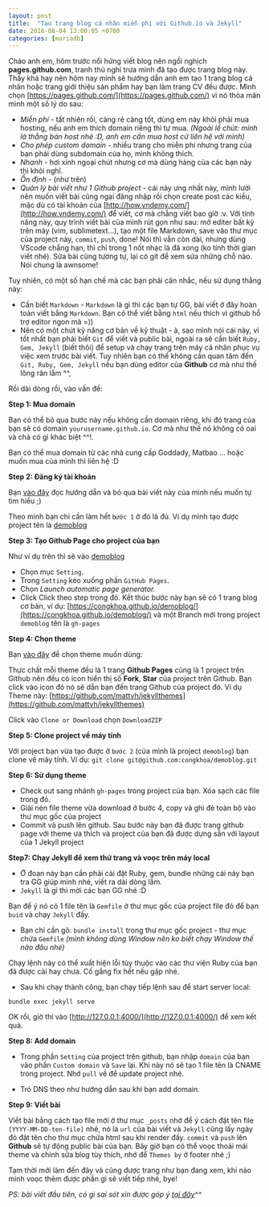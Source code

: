 ```yaml
---
layout: post
title:  "Tạo trang blog cá nhân miễn phí với Github.io và Jekyll"
date: 2016-08-04 13:00:05 +0700
categories: [mariadb]
---
```


Chào anh em, hôm trước nổi hứng viết blog nên ngồi nghịch __pages.github.com__, tranh thủ nghỉ trưa mình đã tạo được trang blog này.
Thấy khá hay nên hôm nay mình sẽ hướng dẫn anh em tạo 1 trang blog cá nhân hoặc trang giới thiệu sản phẩm hay bạn làm trang CV đều được.
Mình chọn [https://pages.github.com/](https://pages.github.com/) vì nó thỏa mãn mình một số lý do sau:

* *Miễn phí* - tất nhiên rồi, càng rẻ càng tốt, dùng em này khỏi phải mua hosting, nếu anh em thích domain riêng thì tự mua. *(Ngoài lề chút: mình là thằng bán host nhé :D, anh em cần mua host cứ liên hệ với mình)*
* *Cho phép custom domain* - nhiều trang cho miễn phí nhưng trang của bạn phải dùng subdomain của họ, mình không thích.
* *Nhanh* - hơi xính ngoại chút nhưng cơ mà dùng hàng của các bạn này thì khỏi nghĩ.
* *Ổn định* - (như trên)
* *Quản lý bài viết như 1 Github project* - cái này ưng nhất này, mình lười nên muốn viết bài cũng ngại đăng nhập rồi chọn create post các kiểu, mặc dù có tài khoản của [http://how.vndemy.com/](http://how.vndemy.com/) để viết, cơ mà chẳng viết bao giờ :v. 
Với tính năng này, quy trình viết bài của mình rút gọn như sau: mở editer bất kỳ trên máy (vim, sublimetext...), tạo một file Markdown, save vào thư mục của project này, `commit`, `push`, done! 
Nói thì vẫn còn dài, nhưng dùng VScode chẳng hạn, thì chỉ trong 1 nốt nhạc là đã xong (ko tính thời gian viết nhé).
Sửa bài cũng tương tự, lại có git để xem sửa những chỗ nào. Nói chung là awnsome!

Tuy nhiên, có một số hạn chế mà các bạn phải cân nhắc, nếu sử dụng thằng này:

* Cần biết `Markdown` - `Markdown` là gì thì các bạn tự GG, bài viết ở đây hoàn toàn viết bằng `Markdown`. Bạn có thể viết bằng `html` nếu thích vì github hỗ trợ editor ngon mà =))
* Nên có một chút kỹ năng cơ bản về kỹ thuật - à, sao mình nói cái này, vì tốt nhất bạn phải biết `Git` để viết và public bài, ngoài ra sẽ cần biết `Ruby, Gem, Jekyll` (biết thôi) để setup và chạy trang trên máy cá nhân phục vụ việc xem trước bài viết.
Tuy nhiên bạn có thể không cần quan tâm đến `Git, Ruby, Gem, Jekyll` nếu bạn dùng editor của __Github__ cơ mà như thế lông rân lắm ^^,

Rồi dài dòng rồi, vào vấn đề:

**Step 1: Mua domain**

Bạn có thể bỏ qua bước này nếu không cần domain riêng, khi đó trang của bạn sẽ có domain `yourusername.github.io`.
Cơ mà như thế nó không có oai và chả có gì khác biệt ^^!. 

Bạn có thể mua domain từ các nhà cung cấp Goddady, Matbao ... hoặc muốn mua của mình thì liên hệ :D

**Step 2: Đăng ký tài khoản**

Bạn [vào đây](https://pages.github.com/ "Github Page's Homepage") đọc hướng dẫn và bỏ qua bài viết này của mình nếu muốn tự tìm hiểu ;)


Theo mình bạn chỉ cần làm hết `bước 1` ở đó là đủ.
Ví dụ mình tạo được project tên là [demoblog](https://github.com/congkhoa/demoblog)

**Step 3: Tạo Github Page cho project của bạn**

Như ví dụ trên thì sẽ vào  [demoblog](https://github.com/congkhoa/demoblog)

* Chọn mục `Setting`. 
* Trong `Setting` kéo xuống phần `GitHub Pages`.
* Chọn *Launch automatic page generator.*
* Click Click theo step trong đó.
Kết thúc bước này bạn sẽ có 1 trang blog cơ bản, ví dụ:
[https://congkhoa.github.io/demoblog/](https://congkhoa.github.io/demoblog/)
và một Branch mới trong project `demoblog` tên là `gh-pages`

**Step 4: Chọn theme**

Bạn [vào đây](http://jekyllthemes.org/ ) để chọn theme muốn dùng: 

Thực chất mỗi theme đều là 1 trang __Github Pages__ cũng là 1 project trên Github nên đều có icon hiển thị số __Fork__, __Star__ của project trên Github. 
Bạn click vào icon đó nó sẽ dẫn bạn đến trang Github của project đó. 
Ví dụ Theme này: [https://github.com/mattvh/jekyllthemes](https://github.com/mattvh/jekyllthemes)

Click vào `Clone or Download` chọn `DownloadZIP`

**Step 5: Clone project về máy tính**

Với project bạn vừa tạo được ở `bước 2` (của mình là project `demoblog`) bạn clone về máy tính.
Ví dụ: `git clone git@github.com:congkhoa/demoblog.git`

**Step 6: Sử dụng theme**

* Check out sang nhánh `gh-pages` trong project của bạn. Xóa sạch các file trong đó.
* Giải nén file theme vừa download ở bước 4, copy và ghi đè toàn bộ vào thư mục gốc của project
* Commit và push lên github.
 Sau bước này bạn đã được trang github page với theme ưa thích và project của bạn đã được dựng sẵn với layout của 1 Jekyll project

 **Step7: Chạy Jekyll để xem thử trang và voọc trên máy local**

* Ở đoạn này bạn cần phải cài đặt Ruby, gem, bundle những cái này bạn tra GG giúp mình nhé, viết ra dài dòng lắm.
* `Jekyll` là gì thì mời các bạn GG nhé :D

Bạn để ý nó có 1 file tên là `Gemfile` ở thư mục gốc của project file đó để bạn `buid` và chạy `Jekyll` đấy.

* Bạn chỉ cần gõ:
`bundle install` trong thư mục gốc project - thư mục chứa `Gemfile` _(mình không dùng Window nên ko biết chạy Window thế nào đâu nhé)_

Chạy lệnh này có thể xuất hiện lỗi tùy thuộc vào các thư viện Ruby của bạn đã được cài hay chưa. Cố gắng fix hết nếu gặp nhé.

* Sau khi chạy thành công, bạn chạy tiếp lệnh sau để start server local:

`bundle exec jekyll serve`

OK rồi, giờ thì vào [http://127.0.0.1:4000/](http://127.0.0.1:4000/) để xem kết quả.

**Step 8: Add domain**

* Trong phần `Setting` của project trên github, bạn nhập `domain` của bạn vào phần `Custom domain` và `Save` lại.
Khi này nó sẽ tạo 1 file tên là CNAME trong project. Nhớ `pull` về để update project nhé.

* Trỏ DNS theo như hướng dẫn sau khi bạn add domain.

**Step 9: Viết bài**

Viết bài bằng cách tạo file mới ở thư mục `_posts` nhớ để ý cách đặt tên file `[YYYY-MM-DD-ten-file]` nhé, nó là `url` của bài viết và `Jekyll` cũng lấy ngày đó đặt tên cho thư mục chứa html sau khi render đấy.
`commit` và `push` lên __Github__ sẽ tự động public bài của bạn.
Bây giờ bạn có thể voọc thoải mái theme và chỉnh sửa blog tùy thích, nhớ để `Themes by` ở footer nhé ;)

Tạm thời mới làm đến đây và cũng được trang như bạn đang xem, khi nào mình voọc thêm được phần gì sẽ viết tiếp nhé, bye!

_PS: bài viết đầu tiên, có gì sai sót xin được góp ý [tại đây](https://github.com/congkhoa/congkhoa.com/issues)^^_
